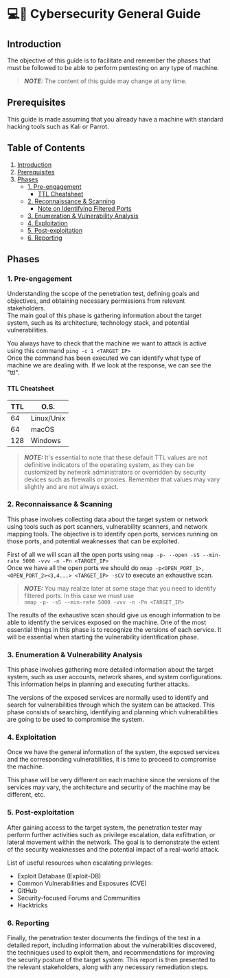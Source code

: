 # 💻🔐 Cybersecurity General Guide  

## Introduction
The objective of this guide is to facilitate and remember the phases that must be followed to be able to perform pentesting on any type of machine.  
> **_NOTE:_**  The content of this guide may change at any time.

## Prerequisites
This guide is made assuming that you already have a machine with standard hacking tools such as Kali or Parrot.

## Table of Contents

1. [Introduction](#introduction)
2. [Prerequisites](#prerequisites)
3. [Phases](#phases)
    - [1. Pre-engagement](#1-pre-engagement)
        - [TTL Cheatsheet](#ttl-cheatsheet)
    - [2. Reconnaissance & Scanning](#2-reconnaissance--scanning)
        - [Note on Identifying Filtered Ports](#note-on-identifying-filtered-ports)
    - [3. Enumeration & Vulnerability Analysis](#3-enumeration--vulnerability-analysis)
    - [4. Exploitation](#4-exploitation)
    - [5. Post-exploitation](#5-post-exploitation)
    - [6. Reporting](#6-reporting)

## Phases

### 1. Pre-engagement
Understanding the scope of the penetration test, defining goals and objectives, and obtaining necessary permissions from relevant stakeholders.  
The main goal of this phase is gathering information about the target system, such as its architecture, technology stack, and potential vulnerabilities.  

You always have to check that the machine we want to attack is active using this command ```ping -c 1 <TARGET_IP>```  
Once the command has been executed we can identify what type of machine we are dealing with. If we look at the response, we can see the "ttl".  

#### TTL Cheatsheet
| TTL | O.S.       |
|-----|------------|
| 64  | Linux/Unix |
| 64  | macOS      |
| 128 | Windows    |  

> **_NOTE:_**  It's essential to note that these default TTL values are not definitive indicators of the operating system, as they can be customized by network administrators or overridden by security devices such as firewalls or proxies. Remember that values ​​may vary slightly and are not always exact.

### 2. Reconnaissance & Scanning
This phase involves collecting data about the target system or network using tools such as port scanners, vulnerability scanners, and network mapping tools. The objective is to identify open ports, services running on those ports, and potential weaknesses that can be exploited.  

First of all we will scan all the open ports using ```nmap -p- --open -sS --min-rate 5000 -vvv -n -Pn <TARGET_IP>```  
Once we have all the open ports we should do ```nmap -p<OPEN_PORT_1>,<OPEN_PORT_2><3,4...> <TARGET_IP> -sCV``` to execute an exhaustive scan.  

> **_NOTE:_** You may realize later at some stage that you need to identify filtered ports. In this case we must use  
> ```nmap -p- -sS --min-rate 5000 -vvv -n -Pn <TARGET_IP>```

The results of the exhaustive scan should give us enough information to be able to identify the services exposed on the machine. One of the most essential things in this phase is to recognize the versions of each service. It will be essential when starting the vulnerability identification phase.

### 3. Enumeration & Vulnerability Analysis
This phase involves gathering more detailed information about the target system, such as user accounts, network shares, and system configurations. This information helps in planning and executing further attacks.  

The versions of the exposed services are normally used to identify and search for vulnerabilities through which the system can be attacked. This phase consists of searching, identifying and planning which vulnerabilities are going to be used to compromise the system.  

### 4. Exploitation
Once we have the general information of the system, the exposed services and the corresponding vulnerabilities, it is time to proceed to compromise the machine.  

This phase will be very different on each machine since the versions of the services may vary, the architecture and security of the machine may be different, etc.

### 5. Post-exploitation
After gaining access to the target system, the penetration tester may perform further activities such as privilege escalation, data exfiltration, or lateral movement within the network. The goal is to demonstrate the extent of the security weaknesses and the potential impact of a real-world attack.

List of useful resources when escalating privileges:  
- Exploit Database (Exploit-DB)
- Common Vulnerabilities and Exposures (CVE)
- GitHub
- Security-focused Forums and Communities
- Hacktricks

### 6. Reporting
Finally, the penetration tester documents the findings of the test in a detailed report, including information about the vulnerabilities discovered, the techniques used to exploit them, and recommendations for improving the security posture of the target system. This report is then presented to the relevant stakeholders, along with any necessary remediation steps.
